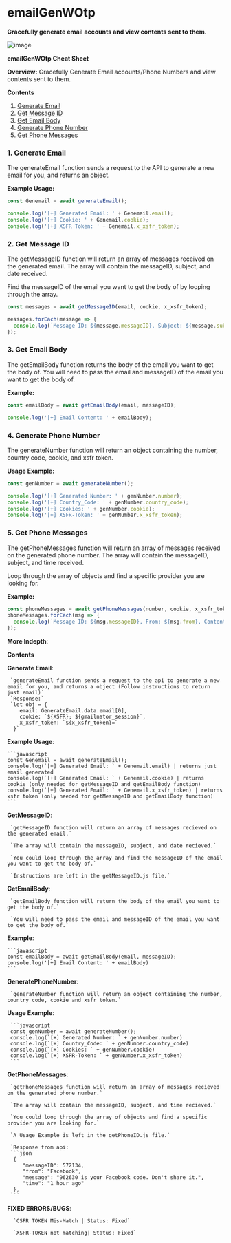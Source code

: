# emailGenWOtp
**Gracefully generate email accounts and view contents sent to them.**

![image](https://user-images.githubusercontent.com/98126132/229611884-27294d93-4c93-4c05-9b93-57b589a14ef8.png)

**emailGenWOtp Cheat Sheet**

**Overview:**
Gracefully Generate Email accounts/Phone Numbers and view contents sent to them.

**Contents**

1. [Generate Email](#1-generate-email)
2. [Get Message ID](#2-get-message-id)
3. [Get Email Body](#3-get-email-body)
4. [Generate Phone Number](#4-generate-phone-number)
5. [Get Phone Messages](#5-get-phone-messages)

### 1. Generate Email

The generateEmail function sends a request to the API to generate a new email for you, and returns an object.

**Example Usage:**
```javascript
const Genemail = await generateEmail();

console.log('[+] Generated Email: ' + Genemail.email);
console.log('[+] Cookie: ' + Genemail.cookie);
console.log('[+] XSFR Token: ' + Genemail.x_xsfr_token);
```

### 2. Get Message ID

The getMessageID function will return an array of messages received on the generated email. The array will contain the messageID, subject, and date received.

Find the messageID of the email you want to get the body of by looping through the array.

```javascript
const messages = await getMessageID(email, cookie, x_xsfr_token);

messages.forEach(message => {
  console.log(`Message ID: ${message.messageID}, Subject: ${message.subject}`);
});
```

### 3. Get Email Body

The getEmailBody function returns the body of the email you want to get the body of. You will need to pass the email and messageID of the email you want to get the body of.

**Example:**
```javascript
const emailBody = await getEmailBody(email, messageID);

console.log('[+] Email Content: ' + emailBody);
```

### 4. Generate Phone Number

The generateNumber function will return an object containing the number, country code, cookie, and xsfr token.

**Usage Example:**
```javascript
const genNumber = await generateNumber();

console.log('[+] Generated Number: ' + genNumber.number);
console.log('[+] Country_Code: ' + genNumber.country_code);
console.log('[+] Cookies: ' + genNumber.cookie);
console.log('[+] XSFR-Token: ' + genNumber.x_xsfr_token);
```

### 5. Get Phone Messages

The getPhoneMessages function will return an array of messages received on the generated phone number. The array will contain the messageID, subject, and time received.

Loop through the array of objects and find a specific provider you are looking for.

**Example:**
```javascript
const phoneMessages = await getPhoneMessages(number, cookie, x_xsfr_token);
phoneMessages.forEach(msg => {
  console.log(`Message ID: ${msg.messageID}, From: ${msg.from}, Content: ${msg.message}`);
});
```

**More Indepth**:

**Contents**

**Generate Email**:

     `generateEmail function sends a request to the api to generate a new email for you, and returns a object (Follow instructions to return just email)`
     `Response:`
     `let obj = {
        email: GenerateEmail.data.email[0],
        cookie: `${XSFR}; ${gmailnator_session}`,
        x_xsfr_token: `${x_xsfr_token}=`
      }`
      
**Example Usage**:

    ```javascript
    const Genemail = await generateEmail();
    console.log(`[+] Generated Email: ` + Genemail.email) | returns just email generated
    console.log(`[+] Generated Email: ` + Genemail.cookie) | returns cookie (only needed for getMessageID and getEmailBody function)
    console.log(`[+] Generated Email: ` + Genemail.x_xsfr_token) | returns xsfr token (only needed for getMessageID and getEmailBody function)
    ```

 **GetMessageID**:

     `getMessageID function will return an array of messages recieved on the generated email.`

     `The array will contain the messageID, subject, and date recieved.`

     `You could loop through the array and find the messageID of the email you want to get the body of.`

     `Instructions are left in the getMessageID.js file.`
   
**GetEmailBody**:

     `getEmailBody function will return the body of the email you want to get the body of.`

     `You will need to pass the email and messageID of the email you want to get the body of.`

**Example**:
  
    ```javascript
    const emailBody = await getEmailBody(email, messageID);
    console.log('[+] Email Content: ' + emailBody)
    ```
    
**GeneratePhoneNumber**:

     `generateNumber function will return an object containing the number, country code, cookie and xsfr token.`
     
**Usage Example**:

     ```javascript
     const genNumber = await generateNumber();
     console.log(`[+] Generated Number: ` + genNumber.number)
     console.log(`[+] Country_Code: ` + genNumber.country_code)
     console.log(`[+] Cookies: ` + genNumber.cookie)
     console.log(`[+] XSFR-Token: ` + genNumber.x_xsfr_token)
     ```
      
**GetPhoneMessages**:

     `getPhoneMessages function will return an array of messages recieved on the generated phone number.`
     
     `The array will contain the messageID, subject, and time recieved.`
     
     `You could loop through the array of objects and find a specific provider you are looking for.`
     
     `A Usage Example is left in the getPhoneID.js file.`
     
     `Response from api:
     ```json
      {
         "messageID": 572134,
         "from": "Facebook",
         "message": "962630 is your Facebook code. Don't share it.",
         "time": "1 hour ago"
      },
     ```
      
   
 **FIXED ERRORS/BUGS**:
      
      `CSFR TOKEN Mis-Match | Status: Fixed`
      
      `XSFR-TOKEN not matching| Status: Fixed`
  

